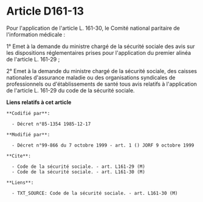 # Article D161-13

Pour l'application de l'article L. 161-30, le Comité national paritaire de l'information médicale :

1° Emet à la demande du ministre chargé de la sécurité sociale des avis sur les dispositions réglementaires prises pour
l'application du premier alinéa de l'article L. 161-29 ;

2° Emet à la demande du ministre chargé de la sécurité sociale, des caisses nationales d'assurance maladie ou des
organisations syndicales de professionnels ou d'établissements de santé tous avis relatifs à l'application de l'article L.
161-29 du code de la sécurité sociale.

**Liens relatifs à cet article**

	**Codifié par**:

	  - Décret n°85-1354 1985-12-17

	**Modifié par**:

	  - Décret n°99-866 du 7 octobre 1999 - art. 1 () JORF 9 octobre 1999

	**Cite**:

	  - Code de la sécurité sociale. - art. L161-29 (M)
	  - Code de la sécurité sociale. - art. L161-30 (M)

	**Liens**:

	  - TXT_SOURCE: Code de la sécurité sociale. - art. L161-30 (M)
